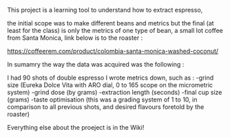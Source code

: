This project is a learning tool to understand how to extract espresso,

the initial scope was to make different beans and metrics but the final (at least for the class) is only the metrics of one type of
bean, a small lot coffee from Santa Monica, link below is to the roaster :

https://coffeerem.com/product/colombia-santa-monica-washed-coconut/

In sumamry the way the data was acquired was the following :

I had 90 shots of double espresso
I wrote metrics down, such as :
-grind size (Eureka Dolce Vita with ARO dial, 0 to 165 scope on the micrometric system)
-grind dose (by grams)
-extraction length (seconds)
-final cup size (grams)
-taste optimisation (this was a grading system of 1 to 10, in comparison to all previous shots, and desired flavours foretold by the roaster)


Everything else about the proeject is in the Wiki!
